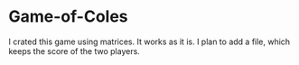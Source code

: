 # Game-of-Coles
I crated this game using matrices. It works as it is. I plan to add a file, which keeps the score of the two players.
